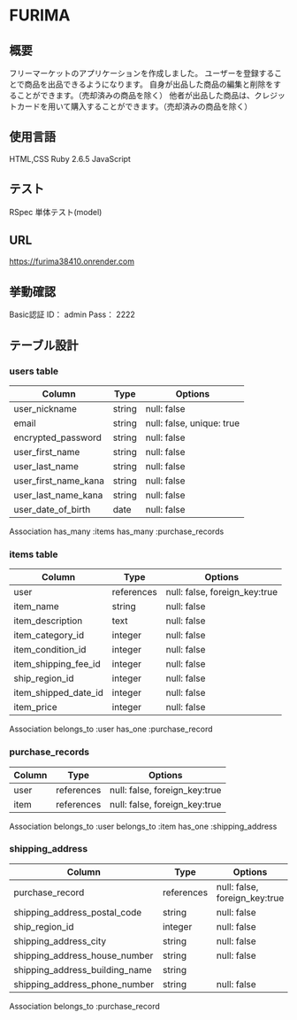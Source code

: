 # FURIMA

## 概要
フリーマーケットのアプリケーションを作成しました。
ユーザーを登録することで商品を出品できるようになります。
自身が出品した商品の編集と削除をすることができます。（売却済みの商品を除く）
他者が出品した商品は、クレジットカードを用いて購入することができます。（売却済みの商品を除く）

## 使用言語
HTML,CSS
Ruby 2.6.5
JavaScript

## テスト
RSpec
単体テスト(model)

## URL
https://furima38410.onrender.com

## 挙動確認
Basic認証
ID： admin
Pass： 2222

## テーブル設計
### users table
| Column               | Type   | Options                   |
| -------------------- | ------ | ------------------------- |
| user_nickname        | string | null: false               |
| email                | string | null: false, unique: true |
| encrypted_password   | string | null: false               |
| user_first_name      | string | null: false               |
| user_last_name       | string | null: false               |
| user_first_name_kana | string | null: false               |
| user_last_name_kana  | string | null: false               |
| user_date_of_birth   | date   | null: false               |

 Association
  has_many :items
  has_many :purchase_records

### items table
| Column               | Type       | Options                       |
| -------------------- | ---------- | ----------------------------- |
| user                 | references | null: false, foreign_key:true |
| item_name            | string     | null: false                   |
| item_description     | text       | null: false                   |
| item_category_id     | integer    | null: false                   |
| item_condition_id    | integer    | null: false                   |
| item_shipping_fee_id | integer    | null: false                   |
| ship_region_id       | integer    | null: false                   |
| item_shipped_date_id | integer    | null: false                   |
| item_price           | integer    | null: false                   |

<!-- item_img ※ActiveStorage null: false -->

 Association
  belongs_to :user
  has_one    :purchase_record

### purchase_records
| Column | Type       | Options                       |
| ------ | ---------- | ----------------------------- |
| user   | references | null: false, foreign_key:true |
| item   | references | null: false, foreign_key:true |

 Association
  belongs_to :user
  belongs_to :item
  has_one :shipping_address

### shipping_address
| Column                         | Type       | Options                       |
| ------------------------------ | ---------- | ----------------------------- |
| purchase_record                | references | null: false, foreign_key:true |
| shipping_address_postal_code   | string     | null: false                   |
| ship_region_id                 | integer    | null: false                   |
| shipping_address_city          | string     | null: false                   |
| shipping_address_house_number  | string     | null: false                   |
| shipping_address_building_name | string     |                               |
| shipping_address_phone_number  | string     | null: false                   |

 Association
  belongs_to :purchase_record